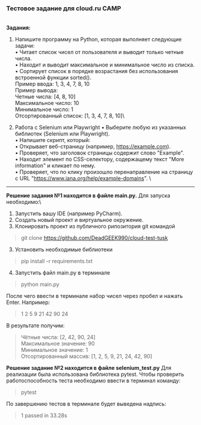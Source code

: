 ### Тестовое задание для cloud.ru CAMP
\
**Задания:**
1. Напишите программу на Python, которая выполняет следующие задачи:\
• Читает список чисел от пользователя и выводит только четные числа.\
• Находит и выводит максимальное и минимальное число из списка.\
• Сортирует список в порядке возрастания без использования встроенной функции sorted().\
Пример ввода: 1, 3, 4, 7, 8, 10\
Пример вывода:\
Четные числа: [4, 8, 10]\
Максимальное число: 10\
Минимальное число: 1\
Отсортированный список: [1, 3, 4, 7, 8, 10]\

2. Работа с Selenium или Playwright
• Выберите любую из указанных библиотек (Selenium или Playwright).\
• Напишите скрипт, который:\
• Открывает веб-страницу (например, https://example.com).\
• Проверяет, что заголовок страницы содержит слово "Example".\
• Находит элемент по CSS-селектору, содержащему текст "More information" и кликает по нему.\
• Проверяет, что по клику произошло перенаправление на страницу с URL "https://www.iana.org/help/example-domains".
\
---
**Решение задания №1 находится в файле main.py.** Для запуска необходимо:\
1. Запустить вашу IDE (например PyCharm).
2. Создать новый проект и виртуальное окружение.
3. Клонировать проект из публичного рипозитория git командой
> git clone https://github.com/DeadGEEK990/cloud-test-tusk
3. Установить необходимые библиотеки
> pip install -r requirements.txt
4. Запустить файл main.py в терминале
> python main.py 

После чего ввести в терминале набор чисел через пробел и нажать Enter. Например:
> 1 2 5 9 21 42 90 24

В результате получим:
>Чётные числа: [2, 42, 90, 24]\
Максимальное значение: 90\
Минимальное значение: 1\
Отсортированный массив: [1, 2, 5, 9, 21, 24, 42, 90]


**Решение задание №2 находится в файле selenium_test.py**
Для реализации была использована библиотека pytest.
Чтобы проверить работоспособность теста необходимо ввести в терминал
команду:
> pytest

По завершению тестов в терминале будет выведена надпись:
> 1 passed in 33.28s
